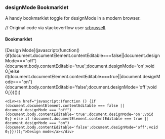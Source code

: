 ### designMode Bookmarklet
A handy bookmarklet toggle for designMode in a modern browser.

// Original code via stackoverflow user [srbrussell](https://stackoverflow.com/questions/4883190/combining-designmode-on-off-bookmarklets-into-one-toggling-bookmarklet).

#### Bookmarklet

[Design Mode](javascript:(function()\{if(document\.documentElement\.contentEditable===false||document\.designMode==="off")\{document\.body\.contentEditable='true';document\.designMode='o‌​n';void 0;\}else if(document\.documentElement\.contentEditable===true||document\.designMode==="on")\{document\.body\.contentEditable='false';document.designMode='‌​off';void 0;\}\})();)


```<div><a href="javascript:(function () {if (document.documentElement.contentEditable === false || document.designMode === "off") {document.body.contentEditable='true';document.designMode='o‌​n';void 0;} else if (document.documentElement.contentEditable === true || document.designMode === "on") {document.body.contentEditable='false';document.designMode='‌​off';void 0;}})();">Design mode</a></div>```
